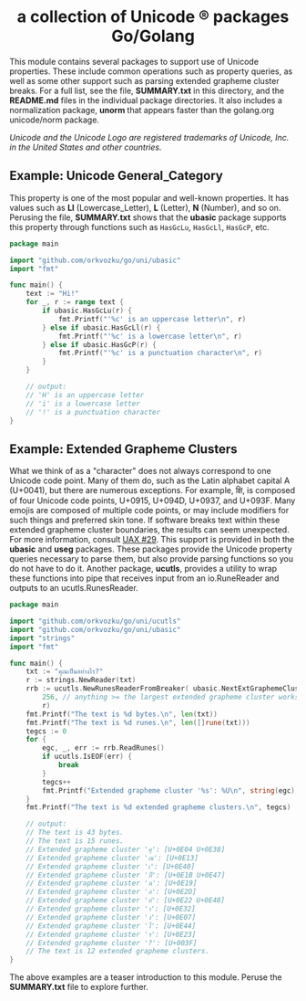 <h1 align="center">a collection of Unicode ® packages Go/Golang</h1>

This module contains several packages to support use of Unicode properties. These include common operations such as property queries, as well as some other support such as parsing extended grapheme cluster breaks. For a full list, see the file, **SUMMARY.txt** in this directory, and the **README.md** files in the individual package directories. It also includes a normalization package, **unorm** that appears faster than the golang.org unicode/norm package.

_Unicode and the Unicode Logo are registered trademarks of Unicode, Inc. in the United States and other countries._

## Example: Unicode General_Category

This property is one of the most popular and well-known properties. It has values such as **Ll** (Lowercase_Letter), **L** (Letter), **N** (Number), and so on. Perusing the file, **SUMMARY.txt** shows that the **ubasic** package supports this property through functions such as `HasGcLu`, `HasGcLl`, `HasGcP`, etc.

```go
package main

import "github.com/orkvozku/go/uni/ubasic"
import "fmt"

func main() {
    text := "Hi!"
    for _, r := range text {
        if ubasic.HasGcLu(r) {
            fmt.Printf("'%c' is an uppercase letter\n", r)
        } else if ubasic.HasGcLl(r) {
            fmt.Printf("'%c' is a lowercase letter\n", r)
        } else if ubasic.HasGcP(r) {
            fmt.Printf("'%c' is a punctuation character\n", r)
        }
    }

    // output:
    // 'H' is an uppercase letter
    // 'i' is a lowercase letter
    // '!' is a punctuation character
}
```

## Example: Extended Grapheme Clusters

What we think of as a "character" does not always correspond to one Unicode code point. Many of them do, such as the Latin alphabet capital A (U+0041), but there are numerous exceptions. For example, क्षि, is composed of four Unicode code points, U+0915, U+094D, U+0937, and U+093F. Many emojis are composed of multiple code points, or may include modifiers for such things and preferred skin tone. If software breaks text within these extended grapheme cluster boundaries, the results can seem unexpected. For more information, consult [UAX #29](https://www.unicode.org/reports/tr29/). This support is provided in both the **ubasic** and **useg** packages. These packages provide the Unicode property queries necessary to parse them, but also provide parsing functions so you do not have to do it. Another package, **ucutls**, provides a utility to wrap these functions into pipe that receives input from an io.RuneReader and outputs to an ucutls.RunesReader.

```go
package main

import "github.com/orkvozku/go/uni/ucutls"
import "github.com/orkvozku/go/uni/ubasic"
import "strings"
import "fmt"

func main() {
    txt := "คุณเป็นอย่างไร?"
    r := strings.NewReader(txt)
    rrb := ucutls.NewRunesReaderFromBreaker( ubasic.NextExtGraphemeClusterBreakLen,
        256, // anything >= the largest extended grapheme cluster works here
        r)
    fmt.Printf("The text is %d bytes.\n", len(txt))
    fmt.Printf("The text is %d runes.\n", len([]rune(txt)))
    tegcs := 0
    for {
        egc, _, err := rrb.ReadRunes()
        if ucutls.IsEOF(err) {
            break
        }
        tegcs++
        fmt.Printf("Extended grapheme cluster '%s': %U\n", string(egc), egc)
    }
    fmt.Printf("The text is %d extended grapheme clusters.\n", tegcs)

    // output:
    // The text is 43 bytes.
    // The text is 15 runes.
    // Extended grapheme cluster 'คุ': [U+0E04 U+0E38]
    // Extended grapheme cluster 'ณ': [U+0E13]
    // Extended grapheme cluster 'เ': [U+0E40]
    // Extended grapheme cluster 'ป็': [U+0E1B U+0E47]
    // Extended grapheme cluster 'น': [U+0E19]
    // Extended grapheme cluster 'อ': [U+0E2D]
    // Extended grapheme cluster 'ย่': [U+0E22 U+0E48]
    // Extended grapheme cluster 'า': [U+0E32]
    // Extended grapheme cluster 'ง': [U+0E07]
    // Extended grapheme cluster 'ไ': [U+0E44]
    // Extended grapheme cluster 'ร': [U+0E23]
    // Extended grapheme cluster '?': [U+003F]
    // The text is 12 extended grapheme clusters.
}
```
The above examples are a teaser introduction to this module. Peruse the **SUMMARY.txt** file to explore further.
